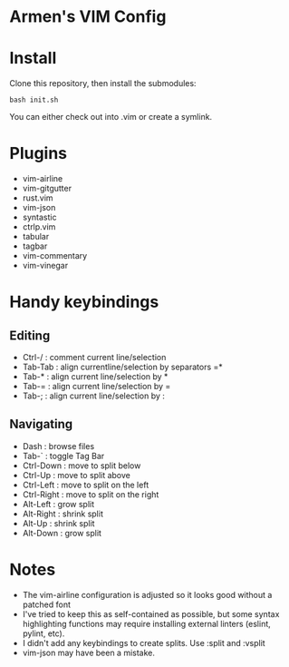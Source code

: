 Armen's VIM Config
==================

# Install

Clone this repository, then install the submodules:

```
bash init.sh
```

You can either check out into .vim or create a symlink.

# Plugins

* vim-airline
* vim-gitgutter
* rust.vim
* vim-json
* syntastic
* ctrlp.vim
* tabular
* tagbar
* vim-commentary
* vim-vinegar

# Handy keybindings

## Editing
* Ctrl-/  : comment current line/selection
* Tab-Tab : align currentline/selection by separators =*
* Tab-*   : align current line/selection by *
* Tab-=   : align current line/selection by =
* Tab-;   : align current line/selection by :

## Navigating
* Dash       : browse files
* Tab-`      : toggle Tag Bar
* Ctrl-Down  : move to split below
* Ctrl-Up    : move to split above
* Ctrl-Left  : move to split on the left
* Ctrl-Right : move to split on the right
* Alt-Left   : grow split
* Alt-Right  : shrink split
* Alt-Up     : shrink split
* Alt-Down   : grow split

# Notes

* The vim-airline configuration is adjusted so it looks good without a patched font
* I've tried to keep this as self-contained as possible, but some syntax highlighting functions may require installing external linters (eslint, pylint, etc).
* I didn't add any keybindings to create splits. Use :split and :vsplit 
* vim-json may have been a mistake. 
